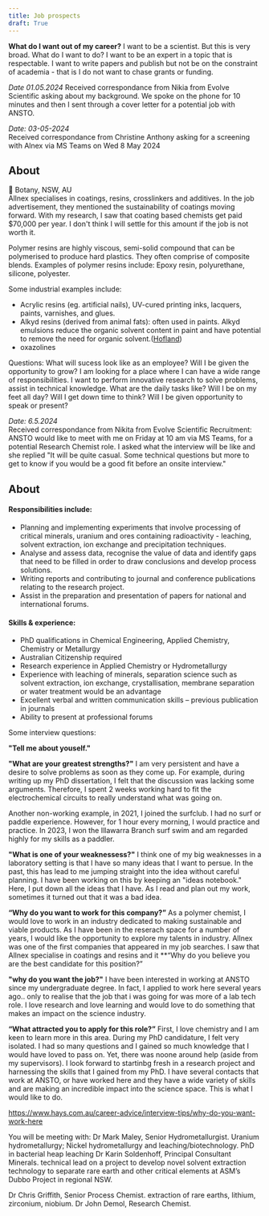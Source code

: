 ```yaml
---
title: Job prospects
draft: True
---
```

**What do I want out of my career?**
I want to be a scientist. But this is very broad. What do I want to do? I want to be an expert in a topic that is respectable. I want to write papers and publish but not be on the constraint of academia - that is I do not want to chase grants or funding. 


*Date 01.05.2024*
Received correspondance from Nikia from Evolve Scientific asking about my background. We spoke on the phone for 10 minutes and then I sent through a cover letter for a potential job with ANSTO. 

*Date: 03-05-2024* <br/>
Received correspondance from Christine Anthony asking for a screening with Alnex via MS Teams on Wed 8 May 2024
## About
📍 Botany, NSW, AU <br/>
Allnex specialises in coatings, resins, crosslinkers and additives. 
In the job advertisement, they mentioned the sustainability of coatings moving forward. 
With my research, I saw that coating based chemists get paid $70,000 per year. I don't think I will settle for this amount if the job is not worth it.  

Polymer resins are highly viscous, semi-solid compound that can be polymerised to produce hard plastics. They often comprise of composite blends. Examples of polymer resins include: Epoxy resin, polyurethane, silicone, polyester. 

Some industrial examples include: 
- Acrylic resins (eg. artificial nails), UV-cured printing inks, lacquers, paints, varnishes, and glues. 
- Alkyd resins (derived from animal fats): often used in paints. Alkyd emulsions reduce the organic solvent content in paint and have potential to remove the need for organic solvent.([Hofland](https://www.sciencedirect.com/science/article/pii/S0300944011000324#fig0030))
- oxazolines

Questions: What will sucess look like as an employee? Will I be given the opportunity to grow? I am looking for a place where I can have a wide range of responsibilities. I want to perform innovative research to solve problems, assist in technical knowledge. 
What are the daily tasks like? Will I be on my feet all day? Will I get down time to think? Will I be given opportunity to speak or present? 

*Date: 6.5.2024* <br/>
Received correspondance from Nikita from Evolve Scientific Recruitment: ANSTO would like to meet with me on Friday at 10 am via MS Teams, for a potential Research Chemist role. I asked what the interview will be like and she replied "It will be quite casual. Some technical questions but more to get to know if you would be a good fit before an onsite interview."

## About
#### Responsibilities include:
- Planning and implementing experiments that involve processing of critical minerals, uranium and ores containing radioactivity - leaching, solvent extraction, ion exchange and precipitation techniques.
- Analyse and assess data, recognise the value of data and identify gaps that need to be filled in order to draw conclusions and develop process solutions.
- Writing reports and contributing to journal and conference publications relating to the research project.
- Assist in the preparation and presentation of papers for national and international forums.

#### Skills & experience:
- PhD qualifications in Chemical Engineering, Applied Chemistry, Chemistry or Metallurgy
- Australian Citizenship required
- Research experience in Applied Chemistry or Hydrometallurgy
- Experience with leaching of minerals, separation science such as solvent extraction, ion exchange,  crystallisation, membrane separation or water treatment would be an advantage
- Excellent verbal and written communication skills – previous publication in journals
- Ability to present at professional forums


Some interview questions: 

**"Tell me about youself."**

**"What are your greatest strengths?"**
I am very persistent and have a desire to solve problems as soon as they come up. For example, during writing up my PhD dissertation, I felt that the discussion was lacking some arguments. Therefore, I spent 2 weeks working hard to fit the electrochemical circuits to really understand what was going on. 

Another non-working example, in 2021, I joined the surfclub. I had no surf or paddle experience. However, for 1 hour every morning, I would practice and practice. In 2023, I won the Illawarra Branch surf swim and am regarded highly for my skills as a paddler.


**"What is one of your weaknessess?"**
I think one of my big weaknesses in a laboratory setting is that I have so many ideas that I want to persue. In the past, this has lead to me jumping straight into the idea without careful planning. I have been working on this by keeping an "ideas notebook." Here, I put down all the ideas that I have. As I read and plan out my work, sometimes it turned out that it was a bad idea. 

**“Why do you want to work for this company?”**
As a polymer chemist, I would love to work in an industry dedicated to making sustainable and viable products. As I have been in the reserach space for a number of years, I would like the opportunity to explore my talents in industry. Allnex was one of the first companies that appeared in my job searches. I saw that Allnex specialise in coatings and resins and it
**“Why do you believe you are the best candidate for this position?”

**"why do you want the job?"**
I have been interested in working at ANSTO since my undergraduate degree. In fact, I applied to work here several years ago.. only to realise that the job that i was going for was more of a lab tech role. I love research and love learning and would love to do something that makes an impact on the science industry. 

**“What attracted you to apply for this role?”**
First, I love chemistry and I am keen to learn more in this area. During my PhD candidature, I felt very isolated. I had so many questions and I gained so much knowledge that I would have loved to pass on. Yet, there was noone around help (aside from my supervisors). I look forward to startinbg fresh in a research project and harnessing the skills that I gained from my PhD. I have several contacts that work at ANSTO, or have worked here and they have a wide variety of skills and are making an incredible impact into the science space. This is what I would like to do. 



https://www.hays.com.au/career-advice/interview-tips/why-do-you-want-work-here

You will be meeting with:
Dr Mark Maley, Senior Hydrometallurgist. Uranium hydrometallurgy; Nickel hydrometallurgy and leaching/biotechnology. PhD in bacterial heap leaching
Dr Karin Soldenhoff, Principal Consultant Minerals. technical lead on a project to develop novel solvent extraction technology to separate rare earth and other critical elements at ASM’s Dubbo Project in regional NSW. 

Dr Chris Griffith, Senior Process Chemist. extraction of rare earths, lithium, zirconium, niobium.
Dr John Demol, Research Chemist.